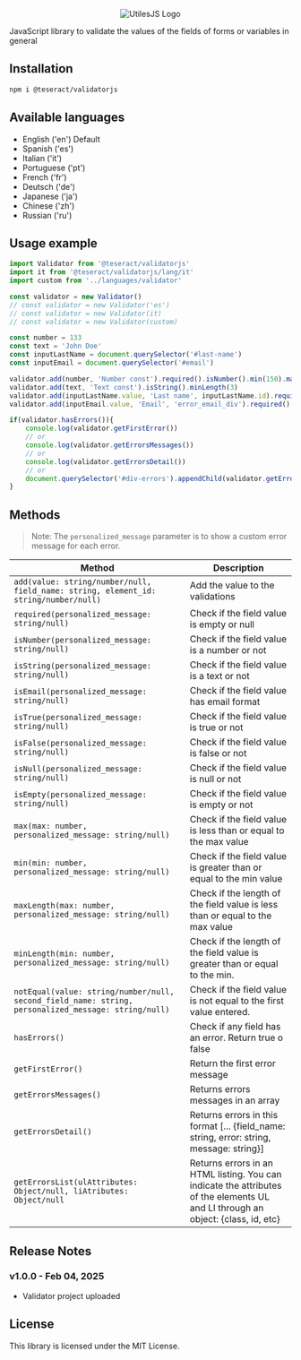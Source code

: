 <p align="center"><img src="https://utilesjs.neocities.org/LogosProyectos/validatorjs.png" alt="UtilesJS Logo"></p>

JavaScript library to validate the values of the fields of forms or variables in general

## Installation

```sh
npm i @teseract/validatorjs
```

## Available languages

- English ('en') Default
- Spanish ('es')
- Italian ('it')
- Portuguese ('pt')
- French ('fr')
- Deutsch ('de')
- Japanese ('ja')
- Chinese ('zh')
- Russian ('ru')

## Usage example

```js
import Validator from '@teseract/validatorjs'
import it from '@teseract/validatorjs/lang/it'
import custom from '../languages/validator'

const validator = new Validator()
// const validator = new Validator('es')
// const validator = new Validator(it)
// const validator = new Validator(custom)

const number = 133
const text = 'John Doe'
const inputLastName = document.querySelector('#last-name')
const inputEmail = document.querySelector('#email')

validator.add(number, 'Number const').required().isNumber().min(150).maxLength(4)
validator.add(text, 'Text const').isString().minLength(3)
validator.add(inputLastName.value, 'Last name', inputLastName.id).required('The last name is required, please check it.').isString().minLength(inputLastName.minLength)
validator.add(inputEmail.value, 'Email', 'error_email_div').required().isString().isEmail()

if(validator.hasErrors()){
    console.log(validator.getFirstError())
    // or
    console.log(validator.getErrorsMessages())
    // or
    console.log(validator.getErrorsDetail())
    // or
    document.querySelector('#div-errors').appendChild(validator.getErrorsList())
}
```

## Methods

> Note: The `personalized_message` parameter is to show a custom error message for each error.

| Method | Description |
|-|-|
| `add(value: string/number/null, field_name: string, element_id: string/number/null)` | Add the value to the validations |
| `required(personalized_message: string/null)` | Check if the field value is empty or null |
| `isNumber(personalized_message: string/null)` | Check if the field value is a number or not |
| `isString(personalized_message: string/null)` | Check if the field value is a text or not |
| `isEmail(personalized_message: string/null)` | Check if the field value has email format |
| `isTrue(personalized_message: string/null)` | Check if the field value is true or not |
| `isFalse(personalized_message: string/null)` | Check if the field value is false or not |
| `isNull(personalized_message: string/null)` | Check if the field value is null or not |
| `isEmpty(personalized_message: string/null)` | Check if the field value is empty or not |
| `max(max: number, personalized_message: string/null)` | Check if the field value is less than or equal to the max value |
| `min(min: number, personalized_message: string/null)` | Check if the field value is greater than or equal to the min value |
| `maxLength(max: number, personalized_message: string/null)` | Check if the length of the field value is less than or equal to the max value |
| `minLength(min: number, personalized_message: string/null)` | Check if the length of the field value is greater than or equal to the min. |
| `notEqual(value: string/number/null, second_field_name: string, personalized_message: string/null)` | Check if the field value is not equal to the first value entered. |
| `hasErrors()` | Check if any field has an error. Return true o false |
| `getFirstError()` | Return the first error message |
| `getErrorsMessages()` | Returns errors messages in an array |
| `getErrorsDetail()` | Returns errors in this format [... {field_name: string, error: string, message: string}] |
| `getErrorsList(ulAttributes: Object/null, liAtributes: Object/null` | Returns errors in an HTML listing. You can indicate the attributes of the elements UL and LI through an object: {class, id, etc} |

## Release Notes

### v1.0.0 - Feb 04, 2025

- Validator project uploaded

## License

This library is licensed under the MIT License.
